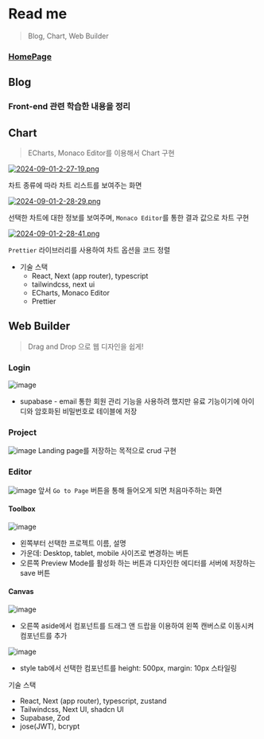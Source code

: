# Read me

> Blog, Chart, Web Builder



### [HomePage](https://wonlee1205-blog.vercel.app/)

## Blog

### Front-end 관련 학습한 내용을 정리

## Chart

> ECharts, Monaco Editor를 이용해서 Chart 구현

[![2024-09-01-2-27-19.png](https://i.postimg.cc/3x47w53M/2024-09-01-2-27-19.png)](https://postimg.cc/QF3v6zBS)

차트 종류에 따라 차트 리스트를 보여주는 화면

[![2024-09-01-2-28-29.png](https://i.postimg.cc/nLqJv4s0/2024-09-01-2-28-29.png)](https://postimg.cc/HJWRm79y)

선택한 차트에 대한 정보를 보여주며, `Monaco Editor`를 통한 결과 값으로 차트 구현

[![2024-09-01-2-28-41.png](https://i.postimg.cc/k4hfGZnZ/2024-09-01-2-28-41.png)](https://postimg.cc/XGdwDsBc)

`Prettier` 라이브러리를 사용하여 차트 옵션을 코드 정렬

- 기술 스택
  - React, Next (app router), typescript
  - tailwindcss, next ui
  - ECharts, Monaco Editor
  - Prettier

## Web Builder
> Drag and Drop 으로 웹 디자인을 쉽게!

### Login
![image](https://github.com/user-attachments/assets/c37c073f-27f5-46f4-a05e-5dec21f09b19)
- supabase - email 통한 회원 관리 기능을 사용하려 했지만 유료 기능이기에 아이디와 암호화된 비밀번호로 테이블에 저장

### Project
![image](https://github.com/user-attachments/assets/1bac84f9-b8d7-47ab-a2d8-fde59e521b46)
Landing page를 저장하는 목적으로 crud 구현

### Editor
![image](https://github.com/user-attachments/assets/c91c4cb5-8b3a-4281-917c-fc7641a8303e)
앞서 `Go to Page` 버튼을 통해 들어오게 되면 처음마주하는 화면

#### Toolbox
![image](https://github.com/user-attachments/assets/9a2570d2-5710-4c49-b3cb-9f4fb7483876)
- 왼쪽부터 선택한 프로젝트 이름, 설명
- 가운데: Desktop, tablet, mobile 사이즈로 변경하는 버튼
- 오른쪽 Preview Mode를 활성화 하는 버튼과 디자인한 에디터를 서버에 저장하는 save 버튼

#### Canvas
![image](https://github.com/user-attachments/assets/ece90f7b-5331-4dcb-9990-88f0f1fde66e)
- 오른쪽 aside에서 컴포넌트를 드래그 앤 드랍을 이용하여 왼쪽 캔버스로 이동시켜 컴포넌트를 추가

![image](https://github.com/user-attachments/assets/2692b6ea-6e6e-49e3-bdcb-4db4996a143d)
- style tab에서 선택한 컴포넌트를 height: 500px, margin: 10px 스타일링

기술 스택

- React, Next (app router), typescript, zustand
- Tailwindcss, Next UI, shadcn UI
- Supabase, Zod
- jose(JWT), bcrypt
